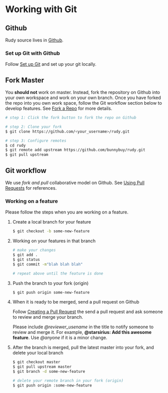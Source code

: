 # Working with Git

## Github
Rudy source lives in [Github](https://github.com/bunnybuy/rudy).

### Set up Git with Github
Follow [Set up Git](https://help.github.com/articles/set-up-git) and set up your git locally.

## Fork Master
You **should not** work on master. Instead, fork the repository on Github into your own workspace and work on your own branch. Once you have forked the repo into you own work space, follow the Git workflow section below to develop features. See [Fork a Repo](https://help.github.com/articles/fork-a-repo) for more details.

```bash
# step 1: Click the fork button to fork the repo on Github

# step 2: Clone your fork
$ git clone https://github.com/<your_username>/rudy.git

# step 3: Configure remotes
$ cd rudy
$ git remote add upstream https://github.com/bunnybuy/rudy.git
$ git pull upstream
```

## Git workflow
We use _fork and pull_ collaborative model on Github. See [Using Pull Requests](https://help.github.com/articles/using-pull-requests) for references.

### Working on a feature
Please follow the steps when you are working on a feature.

1. Create a local branch for your feature

   ```bash
   $ git checkout -b some-new-feature
   ```

2. Working on your features in that branch

   ```bash
   # make your changes
   $ git add .
   $ git status
   $ git commit -m"blah blah blah"
   
   # repeat above until the feature is done
   ```

3. Push the branch to your fork (origin)

   ```bash
   $ git push origin some-new-feature
   ```

4. When it is ready to be merged, send a pull request on Github

   Follow [Creating a Pull Request](https://help.github.com/articles/creating-a-pull-request) the send a pull request and ask someone to review and merge your branch.

   Please include _@reviewer_usename_ in the title to notify someone to review and merge it. For example, **@starsirius: Add this awesome feature**. Use _@anyone_ if it is a minor change.

5. After the branch is merged, pull the latest master into your fork, and delete your local branch

   ```bash
   $ git checkout master
   $ git pull upstream master
   $ git branch -d some-new-feature

   # delete your remote branch in your fork (origin)
   $ git push origin :some-new-feature
   ```
